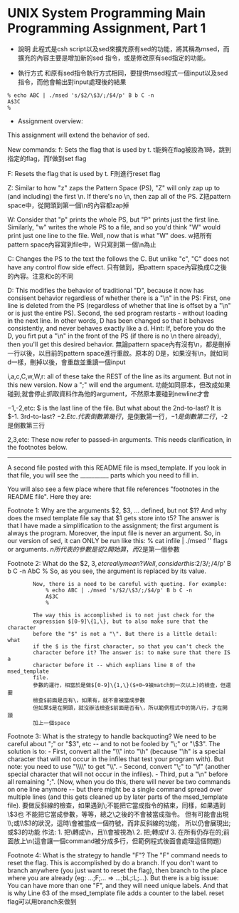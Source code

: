 # UNIX System Programming Main Programming Assignment, Part 1
* 說明
此程式是csh script以及sed來擴充原有sed的功能，將其稱為msed，而擴充的內容主要是增加新的sed 指令，或是修改原有sed指定的功能。

* 執行方式
和原有sed指令執行方式相同，要提供msed程式一個input以及sed指令，而他會輸出對input處理後的結果
```
% echo ABC | ./msed 's/$2/\$3/;/$4/p' B b C -n
A$3C
%
```
* Assignment overview:

This assignment will extend the behavior of sed.

New commands:
f: Sets the flag that is used by t.
t能夠在flag被設為1時，跳到指定的flag，而f做到set flag

F: Resets the flag that is used by t.
F則進行reset flag

Z: Similar to how "z" zaps the Pattern Space (PS), "Z" will only zap up to
   (and including) the first \n. If there's no \n, then zap all of the PS.
Z把pattern space中，從開頭到第一個\n的內容都zap掉

W: Consider that "p" prints the whole PS, but "P" prints just the first line.
   Similarly, "w" writes the whole PS to a file, and so you'd think "W" would
   print just one line to the file. Well, now that is what "W" does.
w把所有pattern space內容寫到file中，W只寫到第一個\n為止

C: Changes the PS to the text the follows the C. But unlike "c", "C" does not
   have any control flow side effect.
只有做到，把pattern space內容換成C之後的內容。注意和c的不同

D: This modifies the behavior of traditional "D", because it now has consisent
   behavior regardless of whether there is a "\n" in the PS: First, one line 
   is deleted from the PS (regardless of whether that line is offset by a "\n"
   or is just the entire PS). Second, the sed program restarts - without
   loading in the next line. In other words, D has been changed so that it
   behaves consistently, and never behaves exactly like a d.
   Hint: If, before you do the D, you firt put a "\n" in the front of the PS
   (if there is no \n there already), then you'll get this desired behavior.
無論pattern space內有沒有\n，都是刪掉一行以後，以目前的pattern space進行重啟。原本的
D是，如果沒有\n，就如同d一樣，刪掉以後，會重啟並重讀一個input

i,a,c,C,w,W,r: all of these take the REST of the line as its argument. But not
   in this new version. Now a ";" will end the argument.
功能如同原本，但改成如果碰到;就會停止抓取資料作為他的argument，不然原本要碰到newline才會

$-1,$-2,etc: $ is the last line of the file. But what about the 2nd-to-last?
   It is $-1. 3rd-to-last? $-2. Etc.
代表倒數第幾行，$是倒數第一行，$-1是倒數第二行，$-2是倒數第三行

$2,$3,etc: These now refer to passed-in arguments. This needs clarification,
   in the footnotes below.


 -  -  -  -  -  -  -  -  -  -  -  -  -  -  -  -  -  -  -  -  -  -  -  -  -  -


A second file posted with this README file is msed_template. If you look in
that file, you will see the __________ parts which you need to fill in.

You will also see a few place where that file references "footnotes in the
README file". Here they are:

Footnote 1: Why are the arguments $2, $3, ... defined, but not $1? And why
            does the msed template file say that $1 gets store into t5?
            The answer is that I have made a simplification to the assignment;
            the first argument is always the program. Moreover, the input file
            is never an argument. So, in our version of sed, it can ONLY be
            run like this:
                % cat infile | ./msed '<program>' flags or arguments.
         $n所代表的參數是從2開始算，而$2是第一個參數

Footnote 2: What do the $2, $3, etc really mean? Well, consider this:
                % echo ABC | ./msed 's/$2/$3/;/$4/p' B b C -n
                AbC
                %
            So, as you see, the argument is replaced by its value.

            Now, there is a need to be careful with quoting. For example:
                % echo ABC | ./msed 's/$2/\$3/;/$4/p' B b C -n
                A$3C
                %

            The way this is accomplished is to not just check for the
            expression $[0-9]\{1,\}, but to also make sure that the character
            before the "$" is not a "\". But there is a little detail: what
            if the $ is the first character, so that you can't check the
            character before it? The answer is: to make sure that there IS a
            character before it -- which explians line 8 of the msed_template
            file.
            參數的運行，相當於是做$[0-9]\{1,\}($+0~9被match到一次以上)的檢查，但還要
            檢查$前面是否有\，如果有，就不會被當成參數
            但如果$是在開頭，就沒辦法檢查$前面是否有\，所以範例程式中的第八行，才在開頭
            加上一個space


Footnote 3: What is the strategy to handle backquoting?
            We need to be careful about "\;" or "\$3", etc -- and to not be 
            fooled by "\\;" or "\\$3".
            The solution is to:
            - First, convert all the "\\" into "\h" (because "\h" is a special
              character that will not occur in the infiles that test your 
              program with). But note: you need to use "\\\\" to get "\\".
            - Second, convert "\;" to "\f" (another special character that
              will not occur in the infiles).
            - Third, put a "\n" before all remaining ";".
              (Now, when you do this, there will never be two commands on one
              line anymore -- but there might be a single command spread over
              multiple lines (and this gets cleaned up by later parts of the
              msed_template file).
            要做反斜線的檢查，如果遇到\;不能把它當成指令的結束，同樣，如果遇到\$3也
            不能把它當成參數，等等，總之\之後的不會被當成指令。
            但有可能會出現\\;或\\$3的狀況，這時\會被當成一個符號，而非反斜線的功能，
            所以仍會展現出;或$3的功能
            作法:
            1. 把\\轉成\h，且\\\\會被視為\\
            2. 把\;轉成\f
            3. 在所有仍存在的;前面放上\n(這會讓一個command被分成多行，但範例程式後面會處理這個問題)
            

Footnote 4: What is the strategy to handle "F"?
            The "F" command needs to reset the flag. This is accomplished
            by do a branch. If you don't want to branch anywhere (you just
            want to reset the flag), then branch to the place where you are
            already (eg: ...;F;... => ...;bL;:L;...).
            But there is a big issue: You can have more than one "F", and
            they will need unique labels. And that is why Line 63 of the
            msed_template file adds a counter to the label.
            reset flag可以用branch來做到

